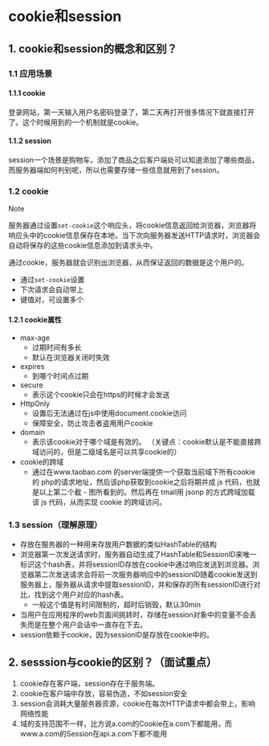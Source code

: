 # cookie和session

## 1. cookie和session的概念和区别？
### 1.1 应用场景
#### 1.1.1 cookie
登录网站，第一天输入用户名密码登录了，第二天再打开很多情况下就直接打开了。这个时候用到的一个机制就是cookie。

#### 1.1.2 session
session一个场景是购物车，添加了商品之后客户端处可以知道添加了哪些商品，而服务器端如何判别呢，所以也需要存储一些信息就用到了session。


### 1.2 cookie
> [!NOTE]
> 服务器通过设置`set-cookie`这个响应头，将cookie信息返回给浏览器，浏览器将响应头中的cookie信息保存在本地，当下次向服务器发送HTTP请求时，浏览器会自动将保存的这些cookie信息添加到请求头中。

通过cookie，服务器就会识别出浏览器，从而保证返回的数据是这个用户的。

 - 通过`set-cookie`设置
 - 下次请求会自动带上
 - 键值对，可设置多个


#### 1.2.1 cookie属性
 - max-age
   - 过期时间有多长
   - 默认在浏览器关闭时失效
 - expires
   - 到哪个时间点过期
 - secure
   - 表示这个cookie只会在https的时候才会发送
 - HttpOnly
   - 设置后无法通过在js中使用document.cookie访问
   - 保障安全，防止攻击者盗用用户cookie
 - domain
   - 表示该cookie对于哪个域是有效的。 （关键点：cookie默认是不能直接跨域访问的，但是二级域名是可以共享cookie的）
  - cookie的跨域
    - 通过在www.taobao.com 的server端提供一个获取当前域下所有cookie的 php的请求地址，然后该php获取到cookie之后将期并成 js 代码，也就是以上第二个截 - 图所看到的。然后再在 tmall用 jsonp 的方式跨域加载该 js 代码，从而实现 cookie 的跨域访问。

### 1.3  session（理解原理）
 - 存放在服务器的一种用来存放用户数据的类似HashTable的结构
 - 浏览器第一次发送请求时，服务器自动生成了HashTable和SessionID来唯一标识这个hash表，并将sessionID存放在cookie中通过响应发送到浏览器。浏览器第二次发送请求会将前一次服务器响应中的sessionID随着cookie发送到服务器上，服务器从请求中提取sessionID，并和保存的所有sessionID进行对比，找到这个用户对应的hash表。
   - 一般这个值是有时间限制的，超时后销毁，默认30min
 - 当用户在应用程序的web页面间挑转时，存储在session对象中的变量不会丢失而是在整个用户会话中一直存在下去。
 - session依赖于cookie，因为sessionID是存放在cookie中的。


## 2. sesssion与cookie的区别？（面试重点）
1. cookie存在客户端，session存在于服务端。
2. cookie在客户端中存放，容易伪造，不如session安全
3. session会消耗大量服务器资源，cookie在每次HTTP请求中都会带上，影响网络性能
4. 域的支持范围不一样，比方说a.com的Cookie在a.com下都能用，而www.a.com的Session在api.a.com下都不能用

